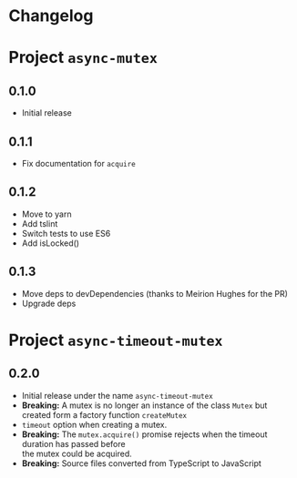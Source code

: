 # Changelog

# Project `async-mutex`

## 0.1.0

 * Initial release

## 0.1.1

 * Fix documentation for `acquire`

## 0.1.2

 * Move to yarn
 * Add tslint
 * Switch tests to use ES6
 * Add isLocked()

## 0.1.3

 * Move deps to devDependencies (thanks to Meirion Hughes for the PR)
 * Upgrade deps

# Project `async-timeout-mutex`

## 0.2.0
* Initial release under the name `async-timeout-mutex`
* __Breaking:__ A mutex is no longer an instance of the class `Mutex` 
but created form a factory function `createMutex`
* `timeout` option when creating a mutex.
* __Breaking:__ The `mutex.acquire()` promise rejects when the timeout duration has passed before  
the mutex could be acquired.
* __Breaking:__ Source files converted from TypeScript to JavaScript